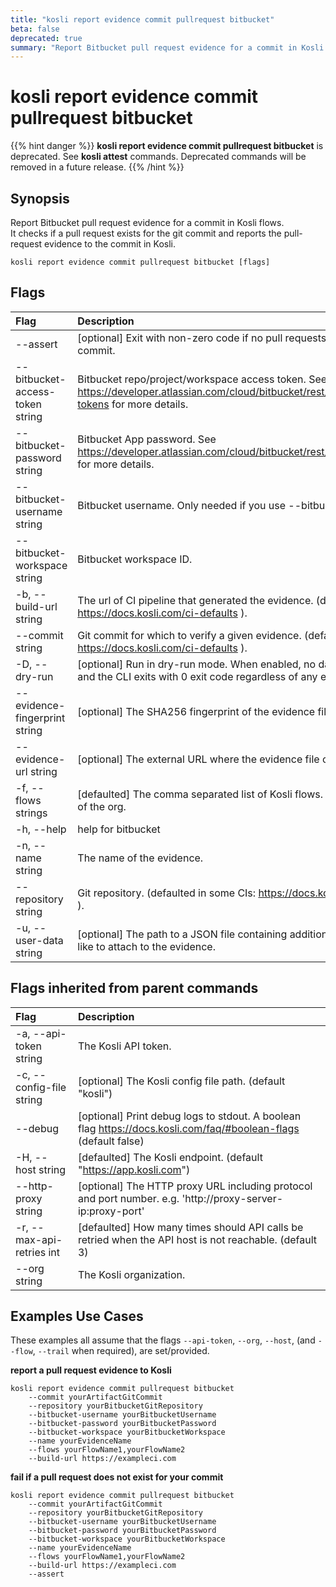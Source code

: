 ```yaml
---
title: "kosli report evidence commit pullrequest bitbucket"
beta: false
deprecated: true
summary: "Report Bitbucket pull request evidence for a commit in Kosli flows.  "
---
```


# kosli report evidence commit pullrequest bitbucket

{{% hint danger %}}
**kosli report evidence commit pullrequest bitbucket** is deprecated. See **kosli attest** commands.  Deprecated commands will be removed in a future release.
{{% /hint %}}
## Synopsis

Report Bitbucket pull request evidence for a commit in Kosli flows.  
It checks if a pull request exists for the git commit and reports the pull-request evidence to the commit in Kosli.

```shell
kosli report evidence commit pullrequest bitbucket [flags]
```

## Flags
| Flag | Description |
| :--- | :--- |
|        --assert  |  [optional] Exit with non-zero code if no pull requests found for the given commit.  |
|        --bitbucket-access-token string  |  Bitbucket repo/project/workspace access token. See https://developer.atlassian.com/cloud/bitbucket/rest/intro/#access-tokens for more details.  |
|        --bitbucket-password string  |  Bitbucket App password. See https://developer.atlassian.com/cloud/bitbucket/rest/intro/#authentication for more details.  |
|        --bitbucket-username string  |  Bitbucket username. Only needed if you use --bitbucket-password  |
|        --bitbucket-workspace string  |  Bitbucket workspace ID.  |
|    -b, --build-url string  |  The url of CI pipeline that generated the evidence. (defaulted in some CIs: https://docs.kosli.com/ci-defaults ).  |
|        --commit string  |  Git commit for which to verify a given evidence. (defaulted in some CIs: https://docs.kosli.com/ci-defaults ).  |
|    -D, --dry-run  |  [optional] Run in dry-run mode. When enabled, no data is sent to Kosli and the CLI exits with 0 exit code regardless of any errors.  |
|        --evidence-fingerprint string  |  [optional] The SHA256 fingerprint of the evidence file or dir.  |
|        --evidence-url string  |  [optional] The external URL where the evidence file or dir is stored.  |
|    -f, --flows strings  |  [defaulted] The comma separated list of Kosli flows. Defaults to all flows of the org.  |
|    -h, --help  |  help for bitbucket  |
|    -n, --name string  |  The name of the evidence.  |
|        --repository string  |  Git repository. (defaulted in some CIs: https://docs.kosli.com/ci-defaults ).  |
|    -u, --user-data string  |  [optional] The path to a JSON file containing additional data you would like to attach to the evidence.  |


## Flags inherited from parent commands
| Flag | Description |
| :--- | :--- |
|    -a, --api-token string  |  The Kosli API token.  |
|    -c, --config-file string  |  [optional] The Kosli config file path. (default "kosli")  |
|        --debug  |  [optional] Print debug logs to stdout. A boolean flag https://docs.kosli.com/faq/#boolean-flags (default false)  |
|    -H, --host string  |  [defaulted] The Kosli endpoint. (default "https://app.kosli.com")  |
|        --http-proxy string  |  [optional] The HTTP proxy URL including protocol and port number. e.g. 'http://proxy-server-ip:proxy-port'  |
|    -r, --max-api-retries int  |  [defaulted] How many times should API calls be retried when the API host is not reachable. (default 3)  |
|        --org string  |  The Kosli organization.  |


## Examples Use Cases

These examples all assume that the flags  `--api-token`, `--org`, `--host`, (and `--flow`, `--trail` when required), are set/provided. 

**report a pull request evidence to Kosli**

```shell
kosli report evidence commit pullrequest bitbucket 
	--commit yourArtifactGitCommit 
	--repository yourBitbucketGitRepository 
	--bitbucket-username yourBitbucketUsername 
	--bitbucket-password yourBitbucketPassword 
	--bitbucket-workspace yourBitbucketWorkspace 
	--name yourEvidenceName 
	--flows yourFlowName1,yourFlowName2 
	--build-url https://exampleci.com 

```

**fail if a pull request does not exist for your commit**

```shell
kosli report evidence commit pullrequest bitbucket 
	--commit yourArtifactGitCommit 
	--repository yourBitbucketGitRepository 
	--bitbucket-username yourBitbucketUsername 
	--bitbucket-password yourBitbucketPassword 
	--bitbucket-workspace yourBitbucketWorkspace 
	--name yourEvidenceName 
	--flows yourFlowName1,yourFlowName2 
	--build-url https://exampleci.com 
	--assert
```

